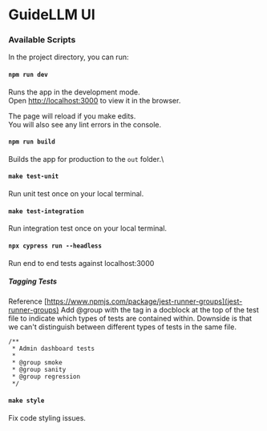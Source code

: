 # GuideLLM UI

### Available Scripts

In the project directory, you can run:

#### `npm run dev`

Runs the app in the development mode.\
Open [http://localhost:3000](http://localhost:3000) to view it in the browser.

The page will reload if you make edits.\
You will also see any lint errors in the console.

#### `npm run build`

Builds the app for production to the `out` folder.\

#### `make test-unit`

Run unit test once on your local terminal.

#### `make test-integration`

Run integration test once on your local terminal.

#### `npx cypress run --headless`

Run end to end tests against localhost:3000

##### Tagging Tests

Reference [https://www.npmjs.com/package/jest-runner-groups](jest-runner-groups)
Add @group with the tag in a docblock at the top of the test file to indicate which types of tests are contained within.
Downside is that we can't distinguish between different types of tests in the same file.

```
/**
 * Admin dashboard tests
 *
 * @group smoke
 * @group sanity
 * @group regression
 */
```

#### `make style`

Fix code styling issues.
